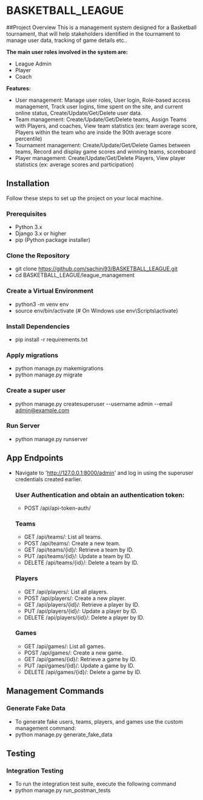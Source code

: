 # BASKETBALL_LEAGUE

##Project Overview
This is a management system designed for a Basketball tournament, that will help stakeholders identified in the tournament to manage user data, tracking of game details etc..

**The main user roles involved in the system are:**
- League Admin
- Player
- Coach
  
**Features:**
- User management: Manage user roles, User login, Role-based access management, Track user logins, time spent on the site, and current online status, Create/Update/Get/Delete user data.
- Team management: Create/Update/Get/Delete teams, Assign Teams with Players, and coaches, View team statistics (ex: team average score, Players within the team who are inside the 90th average score     
  percentile)
- Tournament management: Create/Update/Get/Delete Games between teams, Record and display game scores and winning teams, scoreboard
- Player management: Create/Update/Get/Delete Players, View player statistics (ex: average scores and participation)

## Installation
Follow these steps to set up the project on your local machine.

### Prerequisites
- Python 3.x
- Django 3.x or higher
- pip (Python package installer)

### Clone the Repository
- git clone https://github.com/sachini93/BASKETBALL_LEAGUE.git
- cd BASKETBALL_LEAGUE/league_management

### Create a Virtual Environment
- python3 -m venv env
- source env/bin/activate  (# On Windows use env\Scripts\activate)

### Install Dependencies
- pip install -r requirements.txt
  
### Apply migrations
- python manage.py makemigrations
- python manage.py migrate

### Create a super user
- python manage.py createsuperuser --username admin --email admin@example.com

### Run Server
- python manage.py runserver

## App Endpoints
- Navigate to 'http://127.0.0.1:8000/admin' and log in using the superuser credentials created earlier.
  ### User Authentication and obtain an authentication token:
  - POST /api/api-token-auth/
  ### Teams
  - GET /api/teams/: List all teams.
  - POST /api/teams/: Create a new team.
  - GET /api/teams/{id}/: Retrieve a team by ID.
  - PUT /api/teams/{id}/: Update a team by ID.
  - DELETE /api/teams/{id}/: Delete a team by ID.
 
  ### Players
  - GET /api/players/: List all players.
  - POST /api/players/: Create a new player.
  - GET /api/players/{id}/: Retrieve a player by ID.
  - PUT /api/players/{id}/: Update a player by ID.
  - DELETE /api/players/{id}/: Delete a player by ID.
 
  ### Games
  - GET /api/games/: List all games.
  - POST /api/games/: Create a new game.
  - GET /api/games/{id}/: Retrieve a game by ID.
  - PUT /api/games/{id}/: Update a game by ID.
  - DELETE /api/games/{id}/: Delete a game by ID.
 
## Management Commands
### Generate Fake Data
- To generate fake users, teams, players, and games use the custom management command:
 - python manage.py generate_fake_data
   
## Testing
### Integration Testing
- To run the integration test suite, execute the following command
 - python manage.py run_postman_tests

    

  





